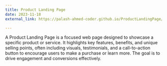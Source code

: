 ```yaml
---
title: Product Landing Page
date: 2023-11-18
external_link: https://palash-ahmed-coder.github.io/ProductLandingPage/

---
```

A Product Landing Page is a focused web page designed to showcase a specific product or service. It highlights key features, benefits, and unique selling points, often including visuals, testimonials, and a call-to-action button to encourage users to make a purchase or learn more. The goal is to drive engagement and conversions effectively.

<!--more-->
